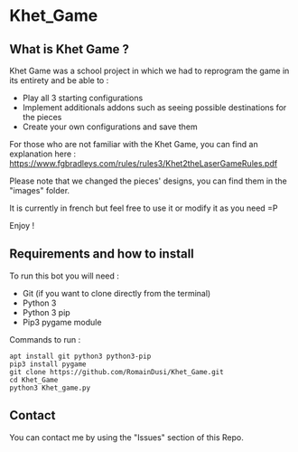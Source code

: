 # Khet_Game

## What is Khet Game ?

Khet Game was a school project in which we had to reprogram the game in its entirety and be able to :
- Play all 3 starting configurations
- Implement additionals addons such as seeing possible destinations for the pieces
- Create your own configurations and save them

For those who are not familiar with the Khet Game, you can find an explanation here :  
https://www.fgbradleys.com/rules/rules3/Khet2theLaserGameRules.pdf

Please note that we changed the pieces' designs, you can find them in the "images" folder.

It is currently in french but feel free to use it or modify it as you need =P

Enjoy !

## Requirements and how to install

To run this bot you will need :
- Git (if you want to clone directly from the terminal)
- Python 3
- Python 3 pip
- Pip3 pygame module

Commands to run :
```
apt install git python3 python3-pip
pip3 install pygame
git clone https://github.com/RomainDusi/Khet_Game.git
cd Khet_Game
python3 Khet_game.py
```

## Contact

You can contact me by using the "Issues" section of this Repo.
